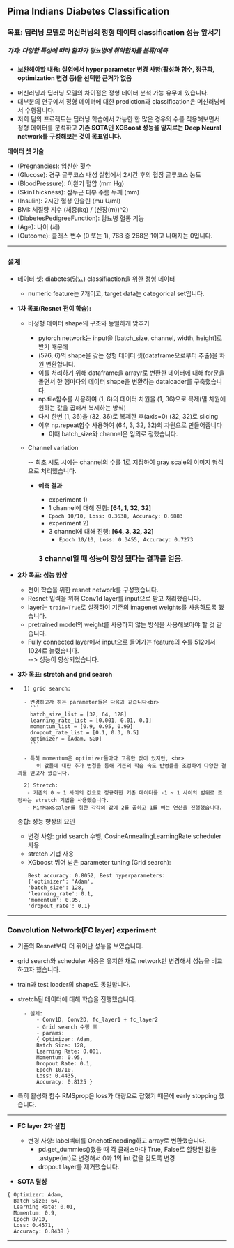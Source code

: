 ## **Pima Indians Diabetes Classification**

### 목표: 딥러닝 모델로 머신러닝의 정형 데이터 classification 성능 앞서기
##### 가제: 다양한 특성에 따라 환자가 당뇨병에 취약한지를 분류/예측
* **보완해야할 내용: 실험에서 hyper parameter 변경 사항(활성화 함수, 정규화, optimization 변경 등)을 선택한 근거가 없음**
- 머신러닝과 딥러닝 모델의 차이점은 정형 데이터 분석 가능 유무에 있습니다.
- 대부분의 연구에서 정형 데이터에 대한 prediction과 classification은 머신러닝에서 수행됩니다.  
- 저희 팀의 프로젝트는 딥러닝 학습에서 가능한 한 많은 경우의 수를 적용해보면서 정형 데이터를 분석하고 **기존 SOTA인 XGBoost 성능을 앞지르는 Deep Neural network를 구성해보는 것이 목표입니다.**

**데이터 셋 기술**
* (Pregnancies): 임신한 횟수
* (Glucose): 경구 글루코스 내성 실험에서 2시간 후의 혈장 글루코스 농도
* (BloodPressure): 이완기 혈압 (mm Hg)
* (SkinThickness): 삼두근 피부 주름 두께 (mm)
* (Insulin): 2시간 혈청 인슐린 (mu U/ml)
* BMI: 체질량 지수 (체중(kg) / (신장(m))^2)
* (DiabetesPedigreeFunction): 당뇨병 혈통 기능
* (Age): 나이 (세)
* (Outcome): 클래스 변수 (0 또는 1), 768 중 268은 1이고 나머지는 0입니다.

---


### 설계 

* 데이터 셋: diabetes(당뇨) classifiaction을 위한 정형 데이터
  * numeric feature는 7개이고, target data는 categorical set입니다.

* **1차 목표(Resnet 전이 학습):**
    - 비정형 데이터 shape의 구조와 동일하게 맞추기
        - pytorch network는 input을 [batch_size, channel, width, height]로 받기 때문에 
        - (576, 6)의 shape을 갖는 정형 데이터 셋(dataframe으로부터 추출)을 차원 변환합니다. 
        - 이를 처리하기 위해 dataframe을 arrayr로 변환한 데이터에 대해 for문을 돌면서 한 행마다의 데이터 shape을 변환하는 dataloader를 구축했습니다.
        - np.tile함수를 사용하여 (1, 6)의 데이터 차원을 (1, 36)으로 복제(열 차원에 원하는 값을 곱해서 복제하는 방식)
        - 다시 한번 (1, 36)을 (32, 36)로 복제한 후(axis=0) (32, 32)로 slicing
        - 이후 np.repeat함수 사용하여 (64, 3, 32, 32)의 차원으로 만들어줍니다
            - 이때 batch_size와 channel은 임의로 정했습니다.
              
    - Channel variation 

        -- 최초 시도 시에는 channel의 수를 1로 지정하여 gray scale의 이미지 형식으로 처리했습니다.<br> 
        
        - **예측 결과**<br>
           - experiment 1)<br>
            - 1 channel에 대해 진행: **[64, 1, 32, 32]**
             - `Epoch 10/10, Loss: 0.3638, Accuracy: 0.6883`
           - experiment 2) <br>
            -  3 channel에 대해 진행: **[64, 3, 32, 32]**
                - `Epoch 10/10, Loss: 0.3455, Accuracy: 0.7273`

            ### 3 channel일 때 성능이 향상 됐다는 결과를 얻음.
        
* **2차 목표: 성능 향상**
    - 전이 학습을 위한 resnet network를 구성했습니다. 
    - Resnet 입력을 위해 Conv1d layer를 input으로 받고 처리했습니다. 
    - layer는 `train=True`로 설정하여 기존의 imagenet weights를 사용하도록 했습니다.
    - pretrained model의 weight를 사용하지 않는 방식을 사용해보아야 할 것 같습니다.  
    - Fully connected layer에서 input으로 들어가는 feature의 수를 512에서 1024로 늘렸습니다.
      <br>  --> 성능이 향상되었습니다. 


* **3차 목표: stretch and grid search**
-       1) grid search:

        - 변경하고자 하는 parameter들은 다음과 같습니다<br>
          ```
          batch_size_list = [32, 64, 128]
          learning_rate_list = [0.001, 0.01, 0.1]
          momentum_list = [0.9, 0.95, 0.99]
          dropout_rate_list = [0.1, 0.3, 0.5]
          optimizer = [Adam, SGD]
          ```

        - 특히 momentum은 optimizer들마다 고유한 값이 있지만, <br>
            이 값들에 대한 추가 변경을 통해 기존의 학습 속도 반영률을 조정하여 다양한 결과를 얻고자 했습니다. 
        
        2) Stretch:
         - 기존의 0 ~ 1 사이의 값으로 정규화한 기존 데이터를 -1 ~ 1 사이의 범위로 조정하는 stretch 기법을 사용했습니다.
         - MinMaxScaler를 취한 각각의 값에 2를 곱하고 1를 빼는 연산을 진행했습니다. 
           
    종합: 성능 향상의 요인

    - 변경 사항: grid search 수행, CosineAnnealingLearningRate scheduler 사용
    - stretch 기법 사용
    - XGboost 뛰어 넘은 parameter tuning (Grid search):
        ```
        Best accuracy: 0.8052, Best hyperparameters: 
        {'optimizer': 'Adam',
        'batch_size': 128,
        'learning_rate': 0.1,
        'momentum': 0.95,
        'dropout_rate': 0.1}

------------------------------------------------------------

### Convolution Network(FC layer) experiment

- 기존의 Resnet보다 더 뛰어난 성능을 보였습니다.
- grid search와 scheduler 사용은 유지한 채로 network만 변경해서 성능을 비교하고자 했습니다. 
- train과 test loader의 shape도 동일합니다.
- stretch된 데이터에 대해 학습을 진행했습니다.
        
        - 설계:
            - Conv1D, Conv2D, fc_layer1 + fc_layer2
            - Grid search 수행 후
            - params:
            { Optimizer: Adam,
            Batch Size: 128,
            Learning Rate: 0.001,
            Momentum: 0.95,
            Dropout Rate: 0.1,
            Epoch 10/10, 
            Loss: 0.4435,
            Accuracy: 0.8125 }

- 특히 활성화 함수 RMSprop은 loss가 대량으로 잡혔기 때문에 early stopping 했습니다.

--- 

* **FC layer 2차 실험**
     
     - 변경 사항: label벡터를 OnehotEncoding하고 array로 변환했습니다.
        - pd.get_dummies()했을 때 각 클래스마다 True, False로 할당된 값을 .astype(int)로 변경해서 0과 1의 int 값을 갖도록 변경
        - dropout layer를 제거했습니다.
     
- **SOTA 달성**

```
{ Optimizer: Adam,
  Batch Size: 64,
  Learning Rate: 0.01,
  Momentum: 0.9,
  Epoch 8/10,
  Loss: 0.4571,
  Accuracy: 0.8438 }
``` 

---


